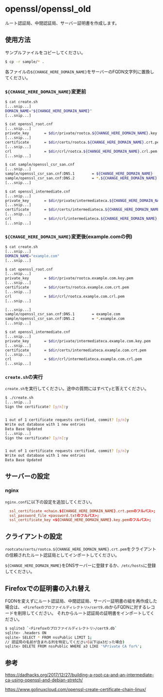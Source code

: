 # openssl/openssl_old

ルート認証局、中間認証局、サーバー証明書を作成します。

## 使用方法

サンプルファイルをコピーしてください。

```bash
$ cp -r sample/* .
```

各ファイルの`${CHANGE_HERE_DOMAIN_NAME}`をサーバーのFQDN文字列に置換してください。

### `${CHANGE_HERE_DOMAIN_NAME}`変更前

```bash
$ cat create.sh
[...snip...]
DOMAIN_NAME="${CHANGE_HERE_DOMAIN_NAME}"
[...snip...]
```

```bash
$ cat openssl_root.cnf
[...snip...]
private_key       = $dir/private/rootca.${CHANGE_HERE_DOMAIN_NAME}.key.pem
[...snip...]
certificate       = $dir/certs/rootca.${CHANGE_HERE_DOMAIN_NAME}.crt.pem
[...snip...]
crl               = $dir/crl/rootca.${CHANGE_HERE_DOMAIN_NAME}.crl.pem
[...snip...]
```

```bash
$ cat sample/openssl_csr_san.cnf
[...snip...]
sample/openssl_csr_san.cnf:DNS.1        = ${CHANGE_HERE_DOMAIN_NAME}
sample/openssl_csr_san.cnf:DNS.2        = *.${CHANGE_HERE_DOMAIN_NAME}
[...snip...]
```

```bash
$ cat openssl_intermediate.cnf
[...snip...]
private_key       = $dir/private/intermediateca.${CHANGE_HERE_DOMAIN_NAME}.key.pem
[...snip...]
certificate       = $dir/certs/intermediateca.${CHANGE_HERE_DOMAIN_NAME}.crt.pem
[...snip...]
crl               = $dir/crl/intermediateca.${CHANGE_HERE_DOMAIN_NAME}.crl.pem
[...snip...]
```

### `${CHANGE_HERE_DOMAIN_NAME}`変更後(example.comの例)

```bash
$ cat create.sh
[...snip...]
DOMAIN_NAME="example.com"
[...snip...]
```

```bash
$ cat openssl_root.cnf
[...snip...]
private_key       = $dir/private/rootca.example.com.key.pem
[...snip...]
certificate       = $dir/certs/rootca.example.com.crt.pem
[...snip...]
crl               = $dir/crl/rootca.example.com.crl.pem
[...snip...]
```

```bash
[...snip...]
sample/openssl_csr_san.cnf:DNS.1        = example.com
sample/openssl_csr_san.cnf:DNS.2        = *.example.com
[...snip...]
```

```bash
$ cat openssl_intermediate.cnf
[...snip...]
private_key       = $dir/private/intermediateca.example.com.key.pem
[...snip...]
certificate       = $dir/certs/intermediateca.example.com.crt.pem
[...snip...]
crl               = $dir/crl/intermediateca.example.com.crl.pem
[...snip...]
```

### `create.sh`の実行

`create.sh`を実行してください。途中の質問にはすべて`y`と答えてください。

```bash
$ ./create.sh
[...snip...]
Sign the certificate? [y/n]:y


1 out of 1 certificate requests certified, commit? [y/n]y
Write out database with 1 new entries
Data Base Updated
[...snip...]
Sign the certificate? [y/n]:y


1 out of 1 certificate requests certified, commit? [y/n]y
Write out database with 1 new entries
Data Base Updated
```

## サーバーの設定

### nginx

`nginx.conf`に以下の設定を追加してください。

```conf
  ssl_certificate <chain.${CHANGE_HERE_DOMAIN_NAME}.crt.pemのフルパス>;
  ssl_password_file <password.txtのフルパス>;
  ssl_certificate_key <${CHANGE_HERE_DOMAIN_NAME}.key.pemのフルパス>;
```

## クライアントの設定

`rootcate/certs/rootca.${CHANGE_HERE_DOMAIN_NAME}.crt.pem`をクライアントの信頼されたルート認証局としてインポートしてください。

`${CHANGE_HERE_DOMAIN_MAME}`をDNSサーバーに登録するか、`/etc/hosts`に登録してください。

## Firefoxでの証明書の入れ替え

FQDNを変えずにルート認証局、中間認証局、サーバー証明書の組を再作成した場合は、
`<Firefoxのプロファイルディレクトリ>/cert9.db`からFQDNに対するレコードを削除してください。
それからルート認証局の証明書をインポートしてください。

```bash
$ sqlite3 `<Firefoxのプロファイルディレクトリ>/cert9.db`
sqlite> .headers ON
sqlite> SELECT * FROM nssPublic LIMIT 1;
// 認証局の名前が含まれる列を特定してください(以下はa3だった場合)
sqlite> DELETE FROM nssPublic WHERE a3 LIKE '%Private CA for%';
```

## 参考

<https://dadhacks.org/2017/12/27/building-a-root-ca-and-an-intermediate-ca-using-openssl-and-debian-stretch/>

<https://www.golinuxcloud.com/openssl-create-certificate-chain-linux/>
